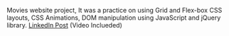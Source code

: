 Movies website project, It was a practice on using Grid and Flex-box CSS layouts, CSS Animations, DOM manipulation using JavaScript and jQuery library.
[LinkedIn Post](https://www.linkedin.com/feed/update/urn:li:activity:6847587458624839681/) (Video Inclueded)
